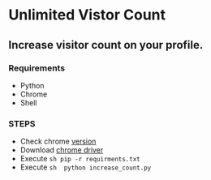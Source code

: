 # Unlimited Vistor Count

## Increase visitor count on your profile.
### Requirements 
- Python
- Chrome
- Shell

### STEPS
- Check chrome [version](https://chrom://version)
- Download [chrome driver](https://chromedriver.chromium.org/downloads)
- Execute ```sh pip -r requirments.txt ```
- Execute ```sh  python increase_count.py ```
